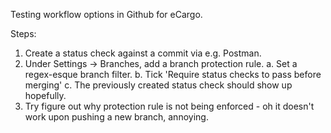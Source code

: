 Testing workflow options in Github for eCargo.

Steps:
1. Create a status check against a commit via e.g. Postman.
2. Under Settings -> Branches, add a branch protection rule.
    a. Set a regex-esque branch filter.
    b. Tick 'Require status checks to pass before merging'
    c. The previously created status check should show up hopefully.
3. Try figure out why protection rule is not being enforced - oh it doesn't work upon pushing a new branch, annoying.